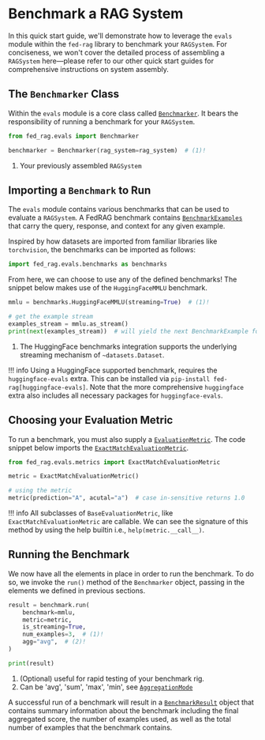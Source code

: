 # Benchmark a RAG System

In this quick start guide, we'll demonstrate how to leverage the `evals` module
within the `fed-rag` library to benchmark your `RAGSystem`. For conciseness, we
won't cover the detailed process of assembling a `RAGSystem` here—please refer to
our other quick start guides for comprehensive instructions on system assembly.

## The `Benchmarker` Class

Within the `evals` module is a core class called [`Benchmarker`](../../api_reference/evals/benchmarker.md).
It bears the responsibility of running a benchmark for your `RAGSystem`.

```py title="Creating a benchmarker"
from fed_rag.evals import Benchmarker

benchmarker = Benchmarker(rag_system=rag_system)  # (1)!
```

1. Your previously assembled `RAGSystem`

## Importing a `Benchmark` to Run

The `evals` module contains various benchmarks that can be used to evaluate a
`RAGSystem`. A FedRAG benchmark contains [`BenchmarkExamples`](../../api_reference/data_structures/evals.md)
that carry the query, response, and context for any given example.

Inspired by how datasets are imported from familiar libraries like `torchvision`,
the benchmarks can be imported as follows:

```py title="Importing the benchmarks module"
import fed_rag.evals.benchmarks as benchmarks
```

From here, we can choose to use any of the defined benchmarks! The snippet below
makes use of the `HuggingFaceMMLU` benchmark.

```py title="Using a supported benchmark"
mmlu = benchmarks.HuggingFaceMMLU(streaming=True)  # (1)!

# get the example stream
examples_stream = mmlu.as_stream()
print(next(examples_stream))  # will yield the next BenchmarkExample for MMLU
```

1. The HuggingFace benchmarks integration supports the underlying streaming mechanism of `~datasets.Dataset`.

!!! info
    Using a HuggingFace supported benchmark, requires the `huggingface-evals` extra.
    This can be installed via `pip-install fed-rag[huggingface-evals]`. Note that
    the more comprehensive `huggingface` extra also includes all necessary packages
    for `huggingface-evals`.

## Choosing your Evaluation Metric

To run a benchmark, you must also supply a [`EvaluationMetric`](../../api_reference/evals/index.md).
The code snippet below imports the [`ExactMatchEvaluationMetric`](../../api_reference/evals/metrics/exact_match.md).

```py title="Defining an evaluation metric"
from fed_rag.evals.metrics import ExactMatchEvaluationMetric

metric = ExactMatchEvaluationMetric()

# using the metric
metric(prediction="A", acutal="a")  # case in-sensitive returns 1.0
```

!!! info
    All subclasses of `BaseEvaluationMetric`, like `ExactMatchEvaluationMetric`
    are callable. We can see the signature of this method by using the help builtin
    i.e., `help(metric.__call__)`.

## Running the Benchmark

We now have all the elements in place in order to run the benchmark. To do so,
we invoke the `run()` method of the `Benchmarker` object, passing in the elements
we defined in previous sections.

```py title="Running the chose benchmark with specific metric"
result = benchmark.run(
    benchmark=mmlu,
    metric=metric,
    is_streaming=True,
    num_examples=3,  # (1)!
    agg="avg",  # (2)!
)

print(result)
```

1. (Optional) useful for rapid testing of your benchmark rig.
2. Can be 'avg', 'sum', 'max', 'min', see [`AggregationMode`](../../api_reference/data_structures/evals.md)

A successful run of a benchmark will result in a [`BenchmarkResult`](../../api_reference/data_structures/evals.md)
object that contains summary information about the benchmark including the final
aggregated score, the number of examples used, as well as the total number of examples
that the benchmark contains.

